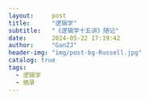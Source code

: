 ```yaml
---
layout:     post
title:      "逻辑学"
subtitle:   "《逻辑学十五讲》随记"
date:       2024-05-22 17:19:42
author:     "GanZJ"
header-img: "img/post-bg-Russell.jpg"
catalog: true
tags:
  - 逻辑学
  - 摘录
---
```


